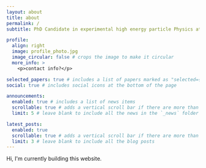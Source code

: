 ```yaml
---
layout: about
title: about
permalink: /
subtitle: PhD Candidate in experimental high energy particle Physics at <a href='https://www.uvic.ca/'>University of Victoria</a>

profile:
  align: right
  image: profile_photo.jpg
  image_circular: false # crops the image to make it circular
  more_info: >
    <p>contact info?</p>

selected_papers: true # includes a list of papers marked as "selected={true}"
social: true # includes social icons at the bottom of the page

announcements:
  enabled: true # includes a list of news items
  scrollable: true # adds a vertical scroll bar if there are more than 3 news items
  limit: 5 # leave blank to include all the news in the `_news` folder

latest_posts:
  enabled: true
  scrollable: true # adds a vertical scroll bar if there are more than 3 new posts items
  limit: 3 # leave blank to include all the blog posts
---
```


Hi, I'm currently building this website.
